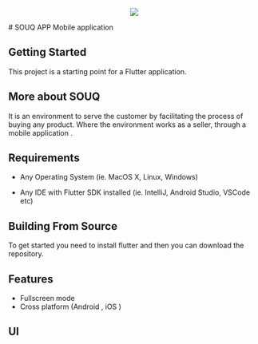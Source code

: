 <p align="center">
  <img src="https://user-images.githubusercontent.com/70586104/198572572-b68fd5cb-89af-4955-b47e-925e05c27f4f.png">
</p>
# SOUQ APP
 Mobile application 
 
## Getting Started
This project is a starting point for a Flutter application.

## More about SOUQ 

It is an environment to serve the customer by facilitating the process of 
buying any product. Where the environment works as a 
seller, through a mobile application .



## Requirements

 - Any Operating System (ie. MacOS X, Linux, Windows)
     
 - Any IDE with Flutter SDK installed (ie. IntelliJ, Android Studio, VSCode etc)
 


## Building From Source
To get started you need to install flutter and then you can download the repository.



## Features

- Fullscreen mode
- Cross platform (Android , iOS )

## UI
